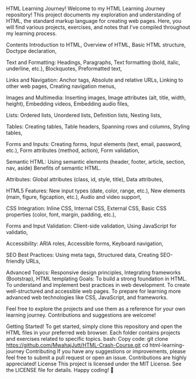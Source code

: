 HTML Learning Journey!
Welcome to my HTML Learning Journey repository! This project documents my exploration and understanding of HTML, the standard markup language for creating web pages. Here, you will find various projects, exercises, and notes that I've compiled throughout my learning process.

Contents
Introduction to HTML,
Overview of HTML,
Basic HTML structure,
Doctype declaration,

Text and Formatting:
Headings,
Paragraphs,
Text formatting (bold, italic, underline, etc.),
Blockquotes,
Preformatted text,

Links and Navigation:
Anchor tags,
Absolute and relative URLs,
Linking to other web pages,
Creating navigation menus,

Images and Multimedia:
Inserting images,
Image attributes (alt, title, width, height),
Embedding videos,
Embedding audio files,

Lists:
Ordered lists,
Unordered lists,
Definition lists,
Nesting lists,

Tables:
Creating tables,
Table headers,
Spanning rows and columns,
Styling tables,

Forms and Inputs:
Creating forms,
Input elements (text, email, password, etc.),
Form attributes (method, action),
Form validation,

Semantic HTML:
Using semantic elements (header, footer, article, section, nav, aside)
Benefits of semantic HTML.

Attributes:
Global attributes (class, id, style, title),
Data attributes,

HTML5 Features:
New input types (date, color, range, etc.),
New elements (main, figure, figcaption, etc.),
Audio and video support,

CSS Integration:
Inline CSS,
Internal CSS,
External CSS,
Basic CSS properties (color, font, margin, padding, etc.),

Forms and Input Validation:
Client-side validation,
Using JavaScript for validatio,

Accessibility:
ARIA roles,
Accessible forms,
Keyboard navigation,

SEO Best Practices:
Using meta tags,
Structured data,
Creating SEO-friendly URLs,

Advanced Topics:
Responsive design principles,
Integrating frameworks (Bootstrap),
HTML templating
Goals:
To build a strong foundation in HTML.
To understand and implement best practices in web development.
To create well-structured and accessible web pages.
To prepare for learning more advanced web technologies like CSS, JavaScript, and frameworks.

Feel free to explore the projects and use them as a reference for your own learning journey. Contributions and suggestions are welcome!

Getting Started!
To get started, simply clone this repository and open the HTML files in your preferred web browser. Each folder contains projects and exercises related to specific topics.
bash:
Copy code:
git clone https://github.com/MwahajJutt/HTML-Crash-Course.git
cd html-learning-journey
Contributing
If you have any suggestions or improvements, please feel free to submit a pull request or open an issue. Contributions are highly appreciated!
License
This project is licensed under the MIT License. See the LICENSE file for details.
Happy coding! 🎉
